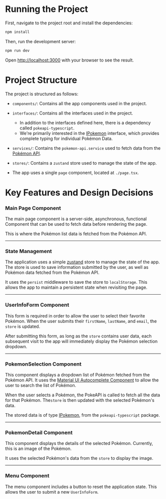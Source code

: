 
# Running the Project

First, navigate to the project root and install the dependencies:

```bash
npm install
```

Then, run the development server:

```bash
npm run dev
```

Open [http://localhost:3000](http://localhost:3000) with your browser to see the result.

# Project Structure

The project is structured as follows:

- `components/`: Contains all the app components used in the project.
- `interfaces/`: Contains all the interfaces used in the project.
  - In addition to the interfaces defined here, there is a dependency called `pokeapi-typescript`. 
  - We're primarily interested in the [IPokemon](https://github.com/monbrey/pokeapi-typescript/blob/master/src/interfaces/Pokemon/Pokemon.ts) interface, which provides complete typing for individual Pokémon Data. 
- `services/`: Contains the `pokemon-api.service` used to fetch data from the [Pokémon API](https://pokeapi.co/).
- `stores/`: Contains a `zustand` store used to manage the state of the app.

- The app uses a single `page` component, located at `./page.tsx`.

# Key Features and Design Decisions

### Main Page Component

The main page component is a server-side, asynchronous, functional Component that can be used to fetch data before rendering the page.


This is where the Pokémon list data is fetched from the Pokémon API.

---

### State Management

The application uses a simple [zustand](https://github.com/pmndrs/zustand) store to manage the state of the app. 
The store is used to save information submitted by the user, as well as Pokémon data fetched from the Pokémon API.

It uses the `persist` middleware to save the store to `localStorage`.
This allows the app to maintain a persistent state when revisiting the page.

---

### UserInfoForm Component

This form is required in order to allow the user to select their favorite Pokémon.
When the user submits their `firstName`, `lastName`, and `email`, the `store` is updated.

After submitting this form, as long as the `store` contains user data, each subsequent visit to the app will immediately display the Pokémon selection dropdown.

---

### PokemonSelection Component

This component displays a dropdown list of Pokémon fetched from the Pokémon API.
It uses the [Material UI Autocomplete Component](https://mui.com/material-ui/react-autocomplete/)  to allow the user to search the list of Pokémon.

When the user selects a Pokémon, the PokeAPI is called to fetch all the data for that Pokémon.
The`store` is then updated with the selected Pokémon's data.

The stored data is of type  [IPokemon](https://github.com/monbrey/pokeapi-typescript/blob/master/src/interfaces/Pokemon/Pokemon.ts), from the `pokeapi-typescript` package.

---

### PokemonDetail Component

This component displays the details of the selected Pokémon. Currently, this is an image of the Pokémon.

It uses the selected Pokémon's data from the `store` to display the image.

---

### Menu Component

The menu component includes a button to reset the application state.
This allows the user to submit a new `UserInfoForm`.

